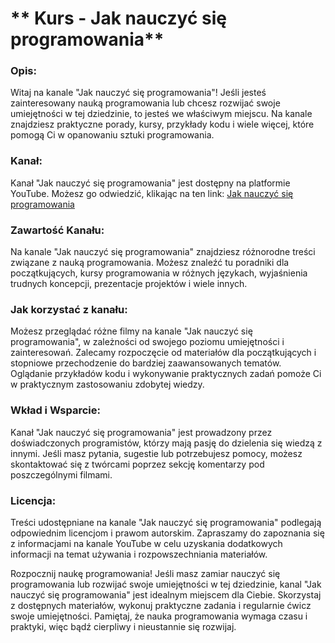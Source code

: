 # ** Kurs - Jak nauczyć się programowania**

### **Opis:**
Witaj na kanale "Jak nauczyć się programowania"! Jeśli jesteś zainteresowany nauką programowania lub chcesz rozwijać swoje umiejętności w tej dziedzinie, to jesteś we właściwym miejscu. Na kanale znajdziesz praktyczne porady, kursy, przykłady kodu i wiele więcej, które pomogą Ci w opanowaniu sztuki programowania.

### **Kanał:**
Kanał "Jak nauczyć się programowania" jest dostępny na platformie YouTube. Możesz go odwiedzić, klikając na ten link: [Jak nauczyć się programowania](https://www.youtube.com/watch?v=EhmBjOjW0z8)

### **Zawartość Kanału:**
Na kanale "Jak nauczyć się programowania" znajdziesz różnorodne treści związane z nauką programowania. Możesz znaleźć tu poradniki dla początkujących, kursy programowania w różnych językach, wyjaśnienia trudnych koncepcji, prezentacje projektów i wiele innych.

### **Jak korzystać z kanału:**
Możesz przeglądać różne filmy na kanale "Jak nauczyć się programowania", w zależności od swojego poziomu umiejętności i zainteresowań. Zalecamy rozpoczęcie od materiałów dla początkujących i stopniowe przechodzenie do bardziej zaawansowanych tematów. Oglądanie przykładów kodu i wykonywanie praktycznych zadań pomoże Ci w praktycznym zastosowaniu zdobytej wiedzy.

### **Wkład i Wsparcie:**
Kanał "Jak nauczyć się programowania" jest prowadzony przez doświadczonych programistów, którzy mają pasję do dzielenia się wiedzą z innymi. Jeśli masz pytania, sugestie lub potrzebujesz pomocy, możesz skontaktować się z twórcami poprzez sekcję komentarzy pod poszczególnymi filmami.

### **Licencja:**
Treści udostępniane na kanale "Jak nauczyć się programowania" podlegają odpowiednim licencjom i prawom autorskim. Zapraszamy do zapoznania się z informacjami na kanale YouTube w celu uzyskania dodatkowych informacji na temat używania i rozpowszechniania materiałów.

Rozpocznij naukę programowania!
Jeśli masz zamiar nauczyć się programowania lub rozwijać swoje umiejętności w tej dziedzinie, kanal "Jak nauczyć się programowania" jest idealnym miejscem dla Ciebie. Skorzystaj z dostępnych materiałów, wykonuj praktyczne zadania i regularnie ćwicz swoje umiejętności. Pamiętaj, że nauka programowania wymaga czasu i praktyki, więc bądź cierpliwy i nieustannie się rozwijaj.
